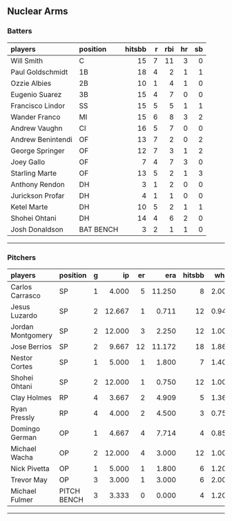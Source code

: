 ## Nuclear Arms

### Batters

 
|players           |position  | hitsbb|  r| rbi| hr| sb| 
|:-----------------|:---------|------:|--:|---:|--:|--:| 
|Will Smith        |C         |     15|  7|  11|  3|  0| 
|Paul Goldschmidt  |1B        |     18|  4|   2|  1|  1| 
|Ozzie Albies      |2B        |     10|  1|   4|  1|  0| 
|Eugenio Suarez    |3B        |     15|  4|   7|  0|  0| 
|Francisco Lindor  |SS        |     15|  5|   5|  1|  1| 
|Wander Franco     |MI        |     15|  6|   8|  3|  2| 
|Andrew Vaughn     |CI        |     16|  5|   7|  0|  0| 
|Andrew Benintendi |OF        |     13|  7|   2|  0|  2| 
|George Springer   |OF        |     12|  7|   3|  1|  2| 
|Joey Gallo        |OF        |      7|  4|   7|  3|  0| 
|Starling Marte    |OF        |     13|  5|   2|  1|  3| 
|Anthony Rendon    |DH        |      3|  1|   2|  0|  0| 
|Jurickson Profar  |DH        |      4|  1|   1|  0|  0| 
|Ketel Marte       |DH        |     10|  5|   2|  1|  1| 
|Shohei Ohtani     |DH        |     14|  4|   6|  2|  0| 
|Josh Donaldson    |BAT BENCH |      3|  2|   1|  1|  0| 


* * *

### Pitchers

 
|players           |position    |  g|     ip| er|    era| hitsbb|  whip| so|  w| sv| 
|:-----------------|:-----------|--:|------:|--:|------:|------:|-----:|--:|--:|--:| 
|Carlos Carrasco   |SP          |  1|  4.000|  5| 11.250|      8| 2.000|  4|  0|  0| 
|Jesus Luzardo     |SP          |  2| 12.667|  1|  0.711|     12| 0.947| 15|  1|  0| 
|Jordan Montgomery |SP          |  2| 12.000|  3|  2.250|     12| 1.000| 12|  2|  0| 
|Jose Berrios      |SP          |  2|  9.667| 12| 11.172|     18| 1.862| 12|  0|  0| 
|Nestor Cortes     |SP          |  1|  5.000|  1|  1.800|      7| 1.400|  3|  1|  0| 
|Shohei Ohtani     |SP          |  2| 12.000|  1|  0.750|     12| 1.000| 18|  1|  0| 
|Clay Holmes       |RP          |  4|  3.667|  2|  4.909|      5| 1.364|  6|  0|  2| 
|Ryan Pressly      |RP          |  4|  4.000|  2|  4.500|      3| 0.750|  5|  0|  0| 
|Domingo German    |OP          |  1|  4.667|  4|  7.714|      4| 0.857|  8|  0|  0| 
|Michael Wacha     |OP          |  2| 12.000|  4|  3.000|     12| 1.000| 12|  2|  0| 
|Nick Pivetta      |OP          |  1|  5.000|  1|  1.800|      6| 1.200|  6|  0|  0| 
|Trevor May        |OP          |  3|  3.000|  1|  3.000|      6| 2.000|  3|  2|  0| 
|Michael Fulmer    |PITCH BENCH |  3|  3.333|  0|  0.000|      4| 1.200|  7|  0|  1| 


* * *


